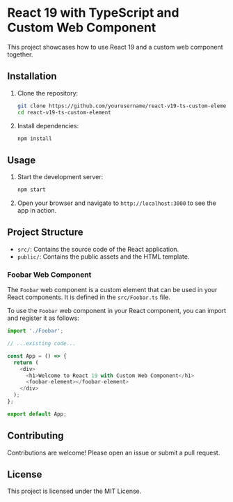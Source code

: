 # React 19 with TypeScript and Custom Web Component

This project showcases how to use React 19 and a custom web component together.

## Installation

1. Clone the repository:
    ```sh
    git clone https://github.com/yourusername/react-v19-ts-custom-element.git
    cd react-v19-ts-custom-element
    ```

2. Install dependencies:
    ```sh
    npm install
    ```

## Usage

1. Start the development server:
    ```sh
    npm start
    ```

2. Open your browser and navigate to `http://localhost:3000` to see the app in action.

## Project Structure

- `src/`: Contains the source code of the React application.
- `public/`: Contains the public assets and the HTML template.

### Foobar Web Component

The `Foobar` web component is a custom element that can be used in your React components. It is defined in the `src/Foobar.ts` file.

To use the `Foobar` web component in your React component, you can import and register it as follows:

```typescript
import './Foobar';

// ...existing code...

const App = () => {
  return (
    <div>
      <h1>Welcome to React 19 with Custom Web Component</h1>
      <foobar-element></foobar-element>
    </div>
  );
};

export default App;
```

## Contributing

Contributions are welcome! Please open an issue or submit a pull request.

## License

This project is licensed under the MIT License.
